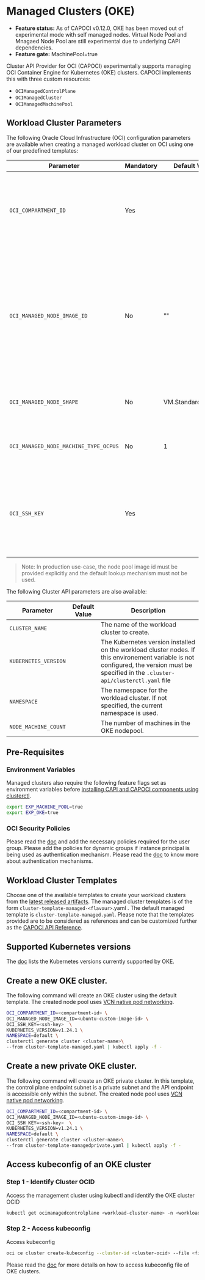 # Managed Clusters (OKE)
- **Feature status:** As of CAPOCI v0.12.0, OKE has been moved out of experimental mode with self managed nodes.
  Virtual Node Pool and Mnagaed Node Pool are still experimental due to underlying CAPI dependencies.
- **Feature gate:** MachinePool=true

Cluster API Provider for OCI (CAPOCI) experimentally supports managing OCI Container 
Engine for Kubernetes (OKE) clusters. CAPOCI implements this with three
custom resources:
- `OCIManagedControlPlane`
- `OCIManagedCluster`
- `OCIManagedMachinePool`

## Workload Cluster Parameters

The following Oracle Cloud Infrastructure (OCI) configuration parameters are available
when creating a managed workload cluster on OCI using one of our predefined templates:

| Parameter                             | Mandatory | Default Value       | Description                                                                                                                                                                                            |
|---------------------------------------|-----------|---------------------|--------------------------------------------------------------------------------------------------------------------------------------------------------------------------------------------------------|
| `OCI_COMPARTMENT_ID`                  | Yes       |                     | The OCID of the compartment in which to create the required compute, storage and network resources.                                                                                                    |
| `OCI_MANAGED_NODE_IMAGE_ID`           | No        | ""                  | The OCID of the image for the Kubernetes worker nodes. Please read the [doc][node-images] for more details.  If no value is specified, a default Oracle Linux OKE platform image is looked up and used |
| `OCI_MANAGED_NODE_SHAPE `             | No        | VM.Standard.E4.Flex | The [shape][node-images-shapes] of the Kubernetes worker nodes.                                                                                                                                        |
| `OCI_MANAGED_NODE_MACHINE_TYPE_OCPUS` | No        | 1                   | The number of OCPUs allocated to the worker node instance.                                                                                                                                             |
| `OCI_SSH_KEY`                         | Yes       |                     | The public SSH key to be added to the Kubernetes nodes. It can be used to login to the node and troubleshoot failures.                                                                                 |

> Note: In production use-case, the node pool image id must be provided explicitly and the default lookup mechanism must not be used.
> 
The following Cluster API parameters are also available:

| Parameter                     | Default Value  | Description                                                                                                                                                                               |
|-------------------------------|----------------|-------------------------------------------------------------------------------------------------------------------------------------------------------------------------------------------|
| `CLUSTER_NAME`                |                | The name of the workload cluster to create.                                                                                                                                               |
| `KUBERNETES_VERSION`          |                | The Kubernetes version installed on the workload cluster nodes. If this environement variable is not configured, the version must be specified in the `.cluster-api/clusterctl.yaml` file |
| `NAMESPACE`                   |                | The namespace for the workload cluster. If not specified, the current namespace is used.                                                                                                  |
| `NODE_MACHINE_COUNT`          |                | The number of machines in the OKE nodepool.                                                                                                                                               |


## Pre-Requisites

### Environment Variables

Managed clusters also require the following feature flags set as environment variables before [installing 
CAPI and CAPOCI components using clusterctl][install-cluster-api].

```bash
export EXP_MACHINE_POOL=true
export EXP_OKE=true
```

### OCI Security Policies

Please read the [doc][oke-policies] and add the necessary policies required for the user group.
Please add the policies for dynamic groups if instance principal is being used as authentication 
mechanism. Please read the [doc][install-cluster-api] to know more about authentication mechanisms.

## Workload Cluster Templates

Choose one of the available templates to create your workload clusters from the
[latest released artifacts][latest-release]. The managed cluster templates is of the
form `cluster-template-managed-<flavour>`.yaml . The default managed template is
`cluster-template-managed.yaml`. Please note that the templates provided are to be considered
as references and can be customized further as the [CAPOCI API Reference][api-reference].

## Supported Kubernetes versions
The [doc][supported-versions] lists the Kubernetes versions currently supported by OKE.

## Create a new OKE cluster.

The following command will create an OKE cluster using the default template. The created node pool uses 
[VCN native pod networking][vcn-native-pod-networking].

```bash
OCI_COMPARTMENT_ID=<compartment-id> \
OCI_MANAGED_NODE_IMAGE_ID=<ubuntu-custom-image-id> \
OCI_SSH_KEY=<ssh-key>  \
KUBERNETES_VERSION=v1.24.1 \
NAMESPACE=default \
clusterctl generate cluster <cluster-name>\
--from cluster-template-managed.yaml | kubectl apply -f -
```

## Create a new private OKE cluster.

The following command will create an OKE private cluster. In this template, the control plane endpoint subnet is a
private subnet and the API endpoint is accessible only within the subnet. The created node pool uses
[VCN native pod networking][vcn-native-pod-networking].

```bash
OCI_COMPARTMENT_ID=<compartment-id> \
OCI_MANAGED_NODE_IMAGE_ID=<ubuntu-custom-image-id> \
OCI_SSH_KEY=<ssh-key>  \
KUBERNETES_VERSION=v1.24.1 \
NAMESPACE=default \
clusterctl generate cluster <cluster-name>\
--from cluster-template-managedprivate.yaml | kubectl apply -f -
```

## Access kubeconfig of an OKE cluster

###  Step 1 - Identify Cluster OCID

Access the management cluster using kubectl and identify the OKE cluster OCID

```bash
kubectl get ocimanagedcontrolplane <workload-cluster-name> -n <workload-cluster-namespace> -o jsonpath='{.spec.id}'
```

###  Step 2 - Access kubeconfig

Access kubeconfig

```bash
oci ce cluster create-kubeconfig --cluster-id <cluster-ocid> --file <file-name>  --region <region>  --kube-endpoint PUBLIC_ENDPOINT
```
Please read the [doc][download-kubeconfig] for more details on how to access kubeconfig file of OKE clusters.


[node-images]: https://docs.oracle.com/en-us/iaas/Content/ContEng/Reference/contengimagesshapes.htm#images
[node-images-shapes]: https://docs.oracle.com/en-us/iaas/Content/ContEng/Reference/contengimagesshapes.htm#shapes
[oke-policies]: https://docs.oracle.com/en-us/iaas/Content/ContEng/Concepts/contengpolicyconfig.htm
[install-cluster-api]: ../gs/install-cluster-api.md
[latest-release]: https://github.com/oracle/cluster-api-provider-oci/releases/latest
[api-reference]: ../reference/api-reference.md
[supported-versions]: https://docs.oracle.com/en-us/iaas/Content/ContEng/Concepts/contengaboutk8sversions.htm#supportedk8sversions
[vcn-native-pod-networking]: https://docs.oracle.com/en-us/iaas/Content/ContEng/Concepts/contengpodnetworking_topic-OCI_CNI_plugin.htm
[download-kubeconfig]:https://docs.oracle.com/en-us/iaas/Content/ContEng/Tasks/contengdownloadkubeconfigfile.htm